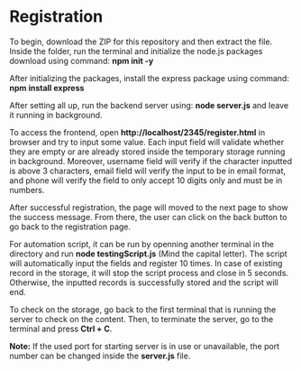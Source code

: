 # Registration

To begin, download the ZIP for this repository and then extract the file.
Inside the folder, run the terminal and initialize the node.js packages download using command: **npm init -y**

After initializing the packages, install the express package using command: **npm install express**

After setting all up, run the backend server using: **node server.js** and leave it running in background.

To access the frontend, open **http://localhost/2345/register.html** in browser and try to input some value.
Each input field will validate whether they are empty or are already stored inside the temporary storage running in background. Moreover, username field will verify if the character inputted is above 3 characters, email field will verify the input to be in email format, and phone will verify the field to only accept 10 digits only and must be in numbers.

After successful registration, the page will moved to the next page to show the success message. From there, the user can click on the back button to go back to the registration page.

For automation script, it can be run by openning another terminal in the directory and run **node testingScript.js** (Mind the capital letter).
The script will automatically input the fields and register 10 times. In case of existing record in the storage, it will stop the script process and close in 5 seconds. Otherwise, the inputted records is successfully stored and the script will end.

To check on the storage, go back to the first terminal that is running the server to check on the content. Then, to terminate the server, go to the terminal and press **Ctrl + C**.

**Note:**
If the used port for starting server is in use or unavailable, the port number can be changed inside the **server.js** file.
